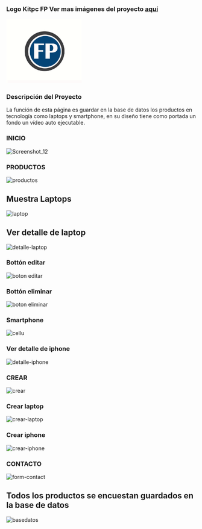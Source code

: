 ### **Logo Kitpc FP** Ver mas imágenes del proyecto [aquí](https://www.behance.net/gallery/94759191/Servicio-tcnico-en-computacion-y-tecnologia)
<img src="imagenes/franklin/logo.png" width="200">

### **Descripción del Proyecto**
La función de esta página es guardar en la base de datos los productos en tecnología como laptops y smartphone, en su diseño tiene como portada un fondo un  vídeo auto ejecutable.

### INICIO
![Screenshot_12](https://user-images.githubusercontent.com/34762008/78509774-2af7d800-7756-11ea-875d-a2134b1ac091.png)

### PRODUCTOS
![productos](https://user-images.githubusercontent.com/34762008/78508908-ec5f1f00-774f-11ea-98b5-de8cd7a9a3b2.png)
## Muestra  Laptops
![laptop](https://user-images.githubusercontent.com/34762008/78509241-6ee8de00-7752-11ea-9242-4ce481015280.png)
## Ver detalle de laptop
![detalle-laptop](https://user-images.githubusercontent.com/34762008/78510110-89be5100-7758-11ea-980f-09df55e5110f.png)
### Bottón editar
![boton editar](https://user-images.githubusercontent.com/34762008/78510216-61832200-7759-11ea-8d22-a90f6463ff74.png)
### Bottón eliminar
![boton eliminar](https://user-images.githubusercontent.com/34762008/78510217-63e57c00-7759-11ea-8311-4e239985f902.png)



### Smartphone
![cellu](https://user-images.githubusercontent.com/34762008/78509286-a6f02100-7752-11ea-98d2-c24154fd07b0.png)
### Ver detalle de iphone
![detalle-iphone](https://user-images.githubusercontent.com/34762008/78510114-8cb94180-7758-11ea-818e-b6824ac32d69.png)


### CREAR

![crear](https://user-images.githubusercontent.com/34762008/78509898-1700a600-7757-11ea-8405-3e0397e98bd3.png)
### Crear laptop
![crear-laptop](https://user-images.githubusercontent.com/34762008/78509928-457e8100-7757-11ea-9ba5-ff926361e3cb.png)

### Crear iphone
![crear-iphone](https://user-images.githubusercontent.com/34762008/78509931-4a433500-7757-11ea-8966-e7fb8a09e1a0.png)

### CONTACTO

![form-contact](https://user-images.githubusercontent.com/34762008/78509963-837ba500-7757-11ea-86a8-bf4390be5ded.png)


## Todos los productos se encuestan guardados en la base de datos
![basedatos](https://user-images.githubusercontent.com/34762008/78510350-30efb800-775a-11ea-9a25-79586e0299b8.png)


